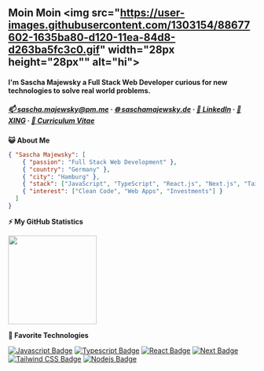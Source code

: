 ## Moin Moin <img src="https://user-images.githubusercontent.com/1303154/88677602-1635ba80-d120-11ea-84d8-d263ba5fc3c0.gif" width="28px height="28px"" alt="hi">

#### I'm Sascha Majewsky a Full Stack Web Developer curious for new technologies to solve real world problems.

<!-- Contact -->

<!-- <b>☎️ Contact</b> -->

##### [:mailbox: sascha.majewsky@pm.me](mailto:sascha.majewsky@pm.me) · [🌐 saschamajewsky.de](https://saschamajewsky.de) · [👔 LinkedIn](https://linkedin.com/in/saschamajewsky) · [💼 XING](https://www.xing.com/profile/Sascha_Majewsky5) · [📝 Curriculum Vitae](https://saschamajewsky.de/resume_sascha.pdf)

<!-- #### Get to know me:

- 🌐 Web: [saschamajewsky.de](https://saschamajewsky.de)
- ✉️ E-Mail: [sascha.majewsky@pm.me](mailto:sascha.majewsky@pm.me)
- 💼 LinkedIn: [Sascha Majewsky](https://linkedin.com/in/saschamajewsky)
- 👔 XING: [Sascha Majewsky](https://www.xing.com/profile/Sascha_Majewsky5/)
- 📝 Curriculum Vitae: [Sascha CV](https://saschamajewsky.de/resume_sascha.pdf) -->

<!-- About me -->
<!-- #### About me: -->

<b>😺 About Me</b>

```json
{ "Sascha Majewsky": [
	{ "passion": "Full Stack Web Development" },
	{ "country": "Germany" },
	{ "city": "Hamburg" },
	{ "stack": ["JavaScript", "TypeScript", "React.js", "Next.js", "Tailwind CSS", "Node.js", "PostgreSQL", "MongoDB"] },
	{ "interest": ["Clean Code", "Web Apps", "Investments"] }
  ]
}
```

<!-- GitHub Statistics -->

<b>⚡ My GitHub Statistics</b>

<p>
<img height="180em" src="https://github-readme-stats.vercel.app/api?username=SaschaWebDev&show_icons=true&hide_border=true&theme=vue-dark" />

<!-- Most Used Languages -->
<!-- <img height="180em" src="https://github-readme-stats.vercel.app/api/top-langs/?username=SaschaWebDev&show_icons=true&hide_border=true&layout=compact&langs_count=8&theme=vue-dark"/> -->

<!-- GitHub Statistics -->

<b>🤖 Favorite Technologies</b>

[![Javascript Badge](https://img.shields.io/badge/-Javascript-F0DB4F?style=for-the-badge&labelColor=black&logo=javascript&logoColor=F0DB4F)](https://github.com/SaschaWebDev?tab=repositories&q=&type=&language=javascript) [![Typescript Badge](https://img.shields.io/badge/-Typescript-007acc?style=for-the-badge&labelColor=black&logo=typescript&logoColor=007acc)](https://github.com/SaschaWebDev?tab=repositories&q=typescript&type=&language=) [![React Badge](https://img.shields.io/badge/-React-61DBFB?style=for-the-badge&labelColor=black&logo=react&logoColor=61DBFB)](https://github.com/SaschaWebDev?tab=repositories&q=react&type=&language=) [![Next Badge](https://img.shields.io/badge/-Nextjs-gray?style=for-the-badge&labelColor=black&logo=next.js&logoColor=white)](https://github.com/SaschaWebDev?tab=repositories&q=next&type=&language=) [![Tailwind CSS Badge](https://img.shields.io/badge/-Tailwindcss-06b6d4?style=for-the-badge&labelColor=black&logo=tailwindcss&logoColor=06b6d4)](https://github.com/SaschaWebDev?tab=repositories&q=tailwindcss&type=&language=) [![Nodejs Badge](https://img.shields.io/badge/-Nodejs-3C873A?style=for-the-badge&labelColor=black&logo=node.js&logoColor=3C873A)](https://github.com/SaschaWebDev?tab=repositories&q=node&type=&language=) <!--[![HTML5 Badge](https://img.shields.io/badge/-HTML5-e44d26?style=for-the-badge&labelColor=black&logo=html5&logoColor=e44d26)](https://github.com/SaschaWebDev?tab=repositories&q=html&type=&language=) [![CSS3 Badge](https://img.shields.io/badge/-CSS3-264de4?style=for-the-badge&labelColor=black&logo=css3&logoColor=264de4)](https://github.com/SaschaWebDev?tab=repositories&q=css&type=&language=) [![GraphQL Badge](https://img.shields.io/badge/-GraphQl-e535ab?style=for-the-badge&labelColor=black&logo=node.js&logoColor=e535ab)](https://github.com/SaschaWebDev?tab=repositories&q=graphql&type=&language=)-->

